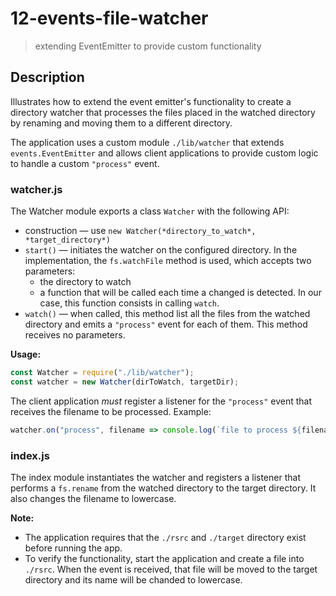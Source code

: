 # 12-events-file-watcher
> extending EventEmitter to provide custom functionality

## Description
Illustrates how to extend the event emitter's functionality to create a directory watcher that processes the files placed in the watched directory by renaming and moving them to a different directory.

The application uses a custom module `./lib/watcher` that extends `events.EventEmitter` and allows client applications to provide custom logic to handle a custom `"process"` event.

### watcher.js
The Watcher module exports a class `Watcher` with the following API:
+ construction &mdash; use `new Watcher(*directory_to_watch*, *target_directory*)`
+ `start()` &mdash; initiates the watcher on the configured directory. In the implementation, the `fs.watchFile` method is used, which accepts two parameters:
  + the directory to watch
  + a function that will be called each time a changed is detected. In our case, this function consists in calling `watch`.
+ `watch()` &mdash; when called, this method list all the files from the watched directory and emits a `"process"` event for each of them. This method receives no parameters.

**Usage:**
```javascript
const Watcher = require("./lib/watcher");
const watcher = new Watcher(dirToWatch, targetDir);
```
The client application *must* register a listener for the `"process"` event that receives the filename to be processed.
Example:
```javascript
watcher.on("process", filename => console.log(`file to process ${filename}`));
```

### index.js
The index module instantiates the watcher and registers a listener that performs a `fs.rename` from the watched directory to the target directory. It also changes the filename to lowercase.


**Note:**
+ The application requires that the `./rsrc` and `./target` directory exist before running the app. 
+ To verify the functionality, start the application and create a file into `./rsrc`. When the event is received, that file will be moved to the target directory and its name will be chanded to lowercase.